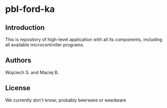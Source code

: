 # pbl-ford-ka

## Introduction
This is repository of high-level application with all its components, including all available microcontroller programs.

## Authors
Wojciech S. and Maciej B. 

## License
We currently don't know; probably beerware or weedware
